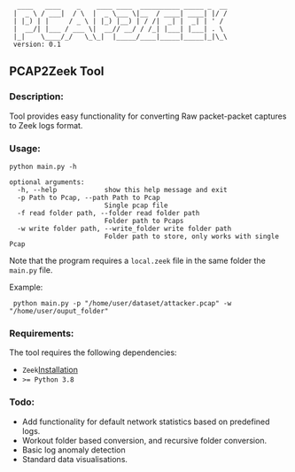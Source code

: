 ```
  ____   ____    _    ____ ____  __________ _____ _  __
 |  _ \ / ___|  / \  |  _ \___ \|__  / ____| ____| |/ /
 | |_) | |     / _ \ | |_) |__) | / /|  _| |  _| | ' /
 |  __/| |___ / ___ \|  __// __/ / /_| |___| |___| . \
 |_|    \____/_/   \_\_|  |_____/____|_____|_____|_|\_\
 version: 0.1
```

## PCAP2Zeek Tool

### Description:

Tool provides easy functionality for converting Raw packet-packet captures to Zeek logs format.

### Usage:
```
python main.py -h

optional arguments:
  -h, --help            show this help message and exit
  -p Path to Pcap, --path Path to Pcap
                        Single pcap file
  -f read folder path, --folder read folder path
                        Folder path to Pcaps
  -w write folder path, --write_folder write folder path
                        Folder path to store, only works with single Pcap
```
Note that the program requires a `local.zeek` file in the same folder the `main.py` file. 

Example:
```
 python main.py -p "/home/user/dataset/attacker.pcap" -w "/home/user/ouput_folder"
```
### Requirements:
The tool requires the following dependencies:

- ```Zeek```[Installation](https://docs.zeek.org/en/master/install.html)
- ```>= Python 3.8```

### Todo:
- Add functionality for default network statistics based on predefined logs. 
- Workout folder based conversion, and recursive folder conversion. 
- Basic log anomaly detection
- Standard data visualisations. 